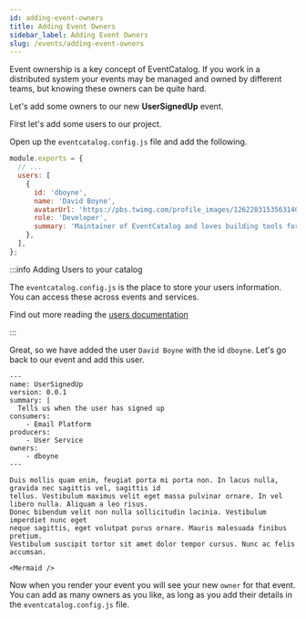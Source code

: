```yaml
---
id: adding-event-owners
title: Adding Event Owners
sidebar_label: Adding Event Owners
slug: /events/adding-event-owners
---
```


Event ownership is a key concept of EventCatalog. If you work in a distributed system your events may be managed and owned by different teams, but knowing these owners can be quite hard.

Let's add some owners to our new **UserSignedUp** event.

First let's add some users to our project.

Open up the `eventcatalog.config.js` file and add the following.

```js title="/eventcatalog.config.js"
module.exports = {
  // ...
  users: [
    {
      id: 'dboyne',
      name: 'David Boyne',
      avatarUrl: 'https://pbs.twimg.com/profile_images/1262283153563140096/DYRDqKg6_400x400.png',
      role: 'Developer',
      summary: 'Maintainer of EventCatalog and loves building tools for Event Architectures.'
    },
  ],
};
```

:::info Adding Users to your catalog

The `eventcatalog.config.js` is the place to store your users information. You can access these across events and services.

Find out more reading the [users documentation](/docs/api/eventcatalog-config#users)

:::

Great, so we have added the user `David Boyne` with the id `dboyne`. Let's go back to our event and add this user.

```mdx title="/events/UserSignedUp/index.md"
---
name: UserSignedUp
version: 0.0.1
summary: |
  Tells us when the user has signed up
consumers:
    - Email Platform
producers:
    - User Service
owners:
    - dboyne    
---

Duis mollis quam enim, feugiat porta mi porta non. In lacus nulla, gravida nec sagittis vel, sagittis id
tellus. Vestibulum maximus velit eget massa pulvinar ornare. In vel libero nulla. Aliquam a leo risus.
Donec bibendum velit non nulla sollicitudin lacinia. Vestibulum imperdiet nunc eget
neque sagittis, eget volutpat purus ornare. Mauris malesuada finibus pretium.
Vestibulum suscipit tortor sit amet dolor tempor cursus. Nunc ac felis accumsan.

<Mermaid />

```

Now when you render your event you will see your new `owner` for that event. You can add as many owners as you like, as long as you add their details in the `eventcatalog.config.js` file.